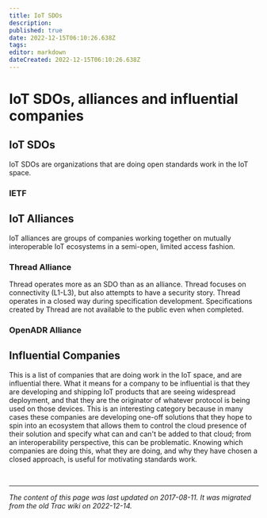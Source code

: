 ```yaml
---
title: IoT SDOs
description: 
published: true
date: 2022-12-15T06:10:26.638Z
tags: 
editor: markdown
dateCreated: 2022-12-15T06:10:26.638Z
---
```


# IoT SDOs, alliances and influential companies


## IoT SDOs

IoT SDOs are organizations that are doing open standards work in the IoT space.

### IETF

## IoT Alliances

IoT alliances are groups of companies working together on mutually interoperable IoT ecosystems in a semi-open, limited access fashion.

### Thread Alliance

Thread operates more as an SDO than as an alliance. Thread focuses on connectivity (L1-L3), but also attempts to have a security story. Thread operates in a closed way during specification development. Specifications created by Thread are not available to the public even when completed.

### OpenADR Alliance

## Influential Companies

This is a list of companies that are doing work in the IoT space, and are influential there. What it means for a company to be influential is that they are developing and shipping IoT products that are seeing widespread deployment, and that they are the originator of whatever protocol is being used on those devices. This is an interesting category because in many cases these companies are developing one-off solutions that they hope to spin into an ecosystem that allows them to control the cloud presence of their solution and specify what can and can't be added to that cloud; from an interoperability perspective, this can be problematic. Knowing which companies are doing this, what they are doing, and why they have chosen a closed approach, is useful for motivating standards work. 


&nbsp;
&nbsp;
&nbsp;

---

*The content of this page was last updated on 2017-08-11. It was migrated from the old Trac wiki on 2022-12-14.*